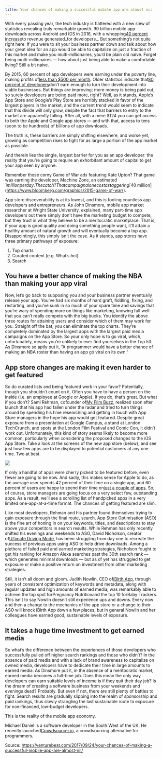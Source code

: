 ```yaml
---
title: Your chances of making a successful mobile app are almost nil 
---
```


With every passing year, the tech industry is flattered with a new slew of statistics revealing truly remarkable growth. 90 billion mobile app downloads across Android and iOS in 2016, with a whopping[40 percent increase](https://www.appannie.com/en/insights/market-data/app-annie-2016-retrospective/)to revenue generated_for developers_. But something’s not quite right here: If you were to sit your business partner down and talk about how your great idea for an app would be able to capitalize on just a fraction of this market and make you multi-millionaires, you’d be plain old naive. Forget being multi-millionaires — how about just being able to make a comfortable living? Still a bit naive.

By 2015, 60 percent of app developers were earning under the poverty line, making profits of[less than $500 per month](http://www.fiercewireless.com/developer/vision-mobile-app-poverty-line-represents-60-all-developers). Older statistics indicate that[80 percent of developers](http://app-promo.com/wake-up-call-infographic/)don’t earn enough to turn their development into viable businesses. But things are improving; more money is being paid out, so surely developers are being paid more, right? Well, as it stands, Apple’s App Store and Google’s Play Store are horribly stacked in favor of the largest players in the market, and the current trend would seem to indicate that this divide will only grow, despite the fact that barriers to entry to the market are apparently falling. After all, with a mere $124 you can get access to both the Apple and Google app stores — and with that, access to tens \(soon to be hundreds\) of billions of app downloads.

The truth is, these barriers are simply shifting elsewhere, and worse yet, growing as competition rises to fight for as large a portion of the app market as possible.

And therein lies the single, largest barrier for you as an app developer: the reality that you’re going to require an exhorbitant amount of capital to get your app seen by anyone.

Remember those corny Game of War ads featuring Kate Upton? That game was earning the developer, Machine Zone, an estimated $1 million per day. The catch? That campaign alone cost a staggering[$40 million](https://www.bloomberg.com/graphics/2015-game-of-war/).

App store discoverability is at its lowest, and this is fooling countless app developers and entrepreneurs. As John Dinsmore, mobile app market researcher at Wright State University, explained, many part-time app developers out there simply don’t have the marketing budget to compete, but they trust in what they believe to be a meritocratic marketplace. That is, if your app is good quality and doing something people want, it’ll attain a healthy amount of natural growth and will eventually become a top app. Disappointingly, this simply isn’t the case. As it stands, app stores have three primary pathways of exposure:

1. Top charts
2. Curated content \(e.g. What’s hot\)
3. Search

## You have a better chance of making the NBA than making your app viral

Now, let’s go back to supposing you and your business partner eventually release your app. You’ve had six months of hard graft, fiddling, fixing, and restarting, and you’ve sunk in so much of your spare time and savings that you’re wary of spending more on things like marketing, knowing full well that you can’t really compete with the big bucks. You identify the above three routes for attaining users and consider which of them may work for you. Straight off the bat, you can eliminate the top charts. They’re completely dominated by the largest apps with the largest paid media campaigns on the App Store. So your only hope is to go viral, which, unfortunately, means you’re unlikely to ever find yourselves in the Top 50. As Dinsmore so aptly put it, “A programmer would have a better chance of making an NBA roster than having an app go viral on its own.”

## App store changes are making it even harder to get featured

So do curated lists and being featured work in your favor? Potentially, though you shouldn’t count on it. Often you have to have a person on the inside \(i.e. an employee at Google or Apple\). If you do, that’s great. But what if you don’t? Sami Rehman, cofounder of[My Film Buzz](http://myfilmbuzz.com/), realized soon after launch that his app had fallen under the radar and tried to turn things around by spending his time researching and getting in touch with App Store managers in the hope his app would get featured. Despite great exposure from a presentation at Google Campus, a stand at London TechCrunch, and spots at the London Film Festival and Comic Con, it didn’t work out. Unfortunately, this kind of story seems likely to become more common, particularly when considering the proposed changes to the iOS App Store. Take a look at the screens of the new app store \(below\), and see just how few apps are to be displayed to potential customers at any one time. Two at best.

![](http://img1.tuicool.com/vuMJ7rq.jpg!web)

If only a handful of apps were cherry picked to be featured before, even fewer are going to be now. And sadly, this makes sense for Apple to do, as the average user spends 42 percent of their time on a single app, and 60 percent of users are happy to spend their time on[just a couple of apps](http://www.mobyaffiliates.com/blog/app-store-discovery-is-broken-any-solutions/). So, of course, store managers are going focus on a very select few, outstanding apps. As a result, we’ll see a scrolling list of handpicked apps in a very limited one-app-at-a-time format. The chances of getting featured are slim.

Like most developers, Rehman and his partner found themselves trying to gain exposure through the final route, search. App Store Optimisation \(ASO\) is the fine art of honing in on your keywords, titles, and descriptions to stay above your competitors in search results. While Rehman has only recently shifted his evenings and weekends to ASO, David Nicholson, creator of[Ultimate Driving Mode](http://ultimatedrivingmode.com/), has been struggling from day one to recreate the success of previous apps using ASO to help drive downloads. Among a plethora of failed paid and earned marketing strategies, Nicholson fought to get his ranking for Amazon Alexa searches past the 30th search rank — which generates minimal downloads — but as of yet has struggled to get exposure or make a positive return on investment from other marketing strategies.

Still, it isn’t all doom and gloom. Judith Nowlin, CEO of[iBirth App](http://www.ibirthapp.com/), through years of consistent optimization of keywords and metadata, along with regular updates and high amounts of earned media, was remarkably able to achieve the top spot forPregnancy Nutritionand the top 10 forBaby Trackers. This isn’t to say Nowlin doesn’t still experience ups and downs. Every now and then a change to the mechanics of the app store or a change to their ASO will knock iBirth App down a few places, but in general Nowlin and her colleagues have earned good, sustainable levels of exposure.

## It takes a huge time investment to get earned media

So what’s the difference between the experiences of those developers who successfully pulled off higher search rankings and those who didn’t? In the absence of paid media and with a lack of brand awareness to capitalize on owned media, developers have to dedicate their time in large amounts to earned media. As Dinsmore put it, in the absence of a meritocratic market, earned media becomes a full-time job. Does this mean the only way developers can earn suitable levels of income is if they quit their day job? Is the dream of creating a software business from your weekends and evenings dead? Probably. But even if not, there are still plenty of battles to fight. Search results are gradually slipping into the realm of sponsorship and paid rankings, thus slowly strangling the last sustainable route to exposure for non-financed, low-budget developers.

This is the reality of the mobile app economy.

Michael Daniel is a software developer in the South West of the UK. He recently launched[Crowdsourcer.io](http://crowdsourcer.io/), a crowdsourcing alternative for programmers.


Source:  https://venturebeat.com/2017/09/24/your-chances-of-making-a-successful-mobile-app-are-almost-nil/
